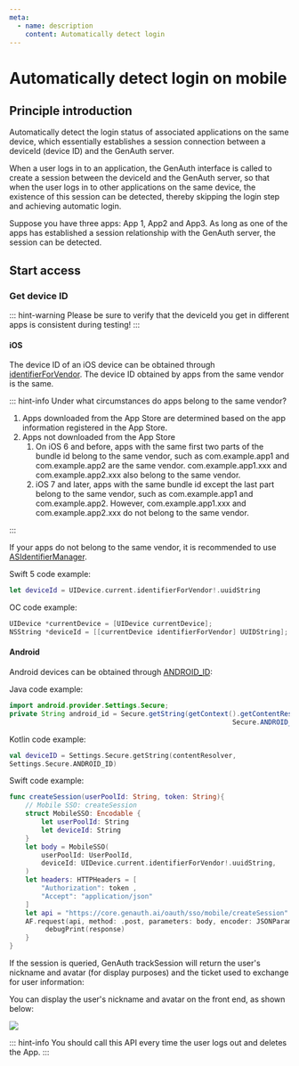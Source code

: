 ```yaml
---
meta:
  - name: description
    content: Automatically detect login
---
```


# Automatically detect login on mobile

<LastUpdated/>

## Principle introduction

Automatically detect the login status of associated applications on the same device, which essentially establishes a session connection between a deviceId (device ID) and the GenAuth server.

When a user logs in to an application, the GenAuth interface is called to create a session between the deviceId and the GenAuth server, so that when the user logs in to other applications on the same device, the existence of this session can be detected, thereby skipping the login step and achieving automatic login.

Suppose you have three apps: App 1, App2 and App3. As long as one of the apps has established a session relationship with the GenAuth server, the session can be detected.

## Start access

### Get device ID

::: hint-warning
Please be sure to verify that the deviceId you get in different apps is consistent during testing!
:::

#### iOS

The device ID of an iOS device can be obtained through [identifierForVendor](https://developer.apple.com/documentation/uikit/uidevice/1620059-identifierforvendor). The device ID obtained by apps from the same vendor is the same.

::: hint-info
Under what circumstances do apps belong to the same vendor?

1. Apps downloaded from the App Store are determined based on the app information registered in the App Store.
2. Apps not downloaded from the App Store
   1. On iOS 6 and before, apps with the same first two parts of the bundle id belong to the same vendor, such as com.example.app1 and com.example.app2 are the same vendor. com.example.app1.xxx and com.example.app2.xxx also belong to the same vendor.
   2. iOS 7 and later, apps with the same bundle id except the last part belong to the same vendor, such as com.example.app1 and com.example.app2. However, com.example.app1.xxx and com.example.app2.xxx do not belong to the same vendor.

:::

If your apps do not belong to the same vendor, it is recommended to use [ASIdentifierManager](https://developer.apple.com/documentation/adsupport/asidentifiermanager).

Swift 5 code example:

```swift
let deviceId = UIDevice.current.identifierForVendor!.uuidString
```

OC code example:

```objectivec
UIDevice *currentDevice = [UIDevice currentDevice];
NSString *deviceId = [[currentDevice identifierForVendor] UUIDString];
```

#### Android

Android devices can be obtained through [ANDROID_ID](https://developer.android.com/reference/android/provider/Settings.Secure.html#ANDROID_ID):

Java code example:

```java
import android.provider.Settings.Secure;
private String android_id = Secure.getString(getContext().getContentResolver(),
                                                        Secure.ANDROID_ID);
```

Kotlin code example:

```kotlin
val deviceID = Settings.Secure.getString(contentResolver,
Settings.Secure.ANDROID_ID)
```

<ApiMethodSpec method="post" host="https://core.genauth.ai" path="/oauth/sso/mobile/createSession" summary="Create session">
<template slot="description">

This API is used to create a session in a mobile application client, **and the user must be logged in**, and add the authorization request header to the request header to carry the user token.

</template>
<template slot="headers">
<ApiMethodParam name="authorization" type="string" required description="token of logged in user" />
<ApiMethodParam name="content-type" type="string" required description="application/json" />
</template>
<template slot="bodyParams">
<ApiMethodParam name="deviceId" type="string" required description="Device ID" />
<ApiMethodParam name="userPoolId" type="string" required description="User Pool ID" />
</template>
<template slot="response">
<ApiMethodResponse>

```js
{
    code: 200,
    message: "Session created successfully!",
    data: {
        sessionId: "xxxxxx", // session ID
    }
}
```

</ApiMethodResponse>
</template>
</ApiMethodSpec>

Swift code example:

```swift
func createSession(userPoolId: String, token: String){
    // Mobile SSO: createSession
    struct MobileSSO: Encodable {
        let userPoolId: String
        let deviceId: String
    }
    let body = MobileSSO(
        userPoolId: UserPoolId,
        deviceId: UIDevice.current.identifierForVendor!.uuidString,
    )
    let headers: HTTPHeaders = [
        "Authorization": token ,
        "Accept": "application/json"
    ]
    let api = "https://core.genauth.ai/oauth/sso/mobile/createSession"
    AF.request(api, method: .post, parameters: body, encoder: JSONParameterEncoder.default, headers: headers).response { response in
         debugPrint(response)
    }
}

```

<ApiMethodSpec method="get" host="https://core.genauth.ai" path="/oauth/sso/mobile/trackSession" summary="Query session" description="This API is used to query the session in the mobile application client, and does not require the user to be logged in.">
<template slot="headers">
<ApiMethodParam name="content-type" type="string" required description="application/json" />
</template>
<template slot="bodyParams">
<ApiMethodParam name="deviceId" type="string" required description="Device ID" />
<ApiMethodParam name="userPoolId" type="string" required description="User Pool ID" />
</template>
<template slot="response">
<ApiMethodResponse>

<template slot="description">

There are two situations: directly returning user information and returning ticket

</template>

```js
// Return user information directly
{
    code: 200,
    message: 'Successfully obtained session user information',
    data: {
      "_id":"5e05bbf2d51b3761d5c71070",
      "email":"983132@qq.com",
      "emailVerified":false,
      "oauth":"",
      "registerMethod":"default:username-password",
      "username":"983132@qq.com",
      "nickname":"",
      "company":"",
      "photo":"https://usercontents.authing.co/authing-avatar.png",
      "token":"eyJhbGciOiJIUzI1NiIsInR5cCI6IkpXVCJ9.eyJkYXRhIjp7ImVtYWlsIjoiOTgzMTMyQHFxLmNvbSIsImlxxxxxxxxx",
      "phone":"",
      "tokenExpiredAt":"2020-01-11T08:08:18.000Z",
      "loginsCount":1,
      "lastIP":"::1",
      "signedUp":"2019-12-27T08:08:18.115Z",
      "blocked":false,
      "isDeleted":false
    }
}

// Return ticket
{
    code: 200,
    message: 'Successfully obtained session user information',
    data: {
      ticket: "xxxxdjdkxxxxx",
      nickname: "xxxx",
      photo: "https://usercontents.authing.co/authing-avatar.png"
    }
}
```

</ApiMethodResponse>
</template>
</ApiMethodSpec>

If the session is queried, GenAuth trackSession will return the user's nickname and avatar (for display purposes) and the ticket used to exchange for user information:

You can display the user's nickname and avatar on the front end, as shown below:

![](https://cdn.genauth.ai/blog/image%20%28462%29.png)

<ApiMethodSpec method="post" host="https://core.genauth.ai" path="/oauth/sso/mobile/exchangeUserInfoWithTicket" summary="Use ticket to exchange for user information">
<template slot="description">

Use ticket to exchange for user information, **This interface requires a user pool key, please call it on the back end**!

</template>
<template slot="headers">
<ApiMethodParam name="content-type" type="string" required description="application/json" />
</template>
<template slot="bodyParams">
<ApiMethodParam name="ticket" type="string" required description="ticket obtained by trackSession" />
<ApiMethodParam name="secret" type="string" required description="User pool key" />
<ApiMethodParam name="userPoolId" type="string" required description="User Pool ID" />
</template>
<template slot="response">
<ApiMethodResponse>

```json
{
   "code":200,
   "message":"Successfully exchanged user information",
   "data":{
      "_id":"5e05bbf2d51b3761d5c71070",
      "email":"983132@qq.com",
      "emailVerified":false,
      "oauth":"",
      "registerMethod":"default:username-password",
      "username":"983132@qq.com",
      "nickname":"",
      "company":"",
      "photo":"https://usercontents.authing.co/authing-avatar.png",
      "token":"eyJhbGciOiJIUzI1NiIsInR5cCI6IkpXVCJ9.eyJkYXRhIjp7ImVtYWlsIjoiOTgzMTMyQHFxLmNvbSIsImlxxxxxxxxx",
      "phone":"",
      "tokenExpiredAt":"2020-01-11T08:08:18.000Z",
      "loginsCount":1,
      "lastIP":"::1",
      "signedUp":"2019-12-27T08:08:18.115Z",
      "blocked":false,
      "isDeleted":false
   }
```

</ApiMethodResponse>
</template>
</ApiMethodSpec>

<ApiMethodSpec method="post" host="https://core.genauth.ai" path="/oauth/sso/mobile/destorySession" summary="Destroy session">
<template slot="description">

This interface is used to destroy a session in a mobile application client, **and the user must be logged in, and the authorization request header with the user token must be added to the request header**. Since there are multiple applications, by default only the session of the specified App will be destroyed (trackSession will query the session as long as there is another App with a session). If you want to clear the sessions of all Apps, you can set destoryAll to true.

</template>
<template slot="headers">
<ApiMethodParam name="authorization" type="string" required description="token of logged in user" />
<ApiMethodParam name="content-type" type="string" required description="application/json" />
</template>
<template slot="bodyParams">
<ApiMethodParam name="deviceId" type="string" required description="Device ID" />
<ApiMethodParam name="userPoolId" type="string" required description="User Pool ID" />
</template>
<template slot="response">
<ApiMethodResponse>

```js
 {
    code: 200,
    message: "Destroying session successfully!"
}
```

</ApiMethodResponse>
</template>
</ApiMethodSpec>

::: hint-info
You should call this API every time the user logs out and deletes the App.
:::
